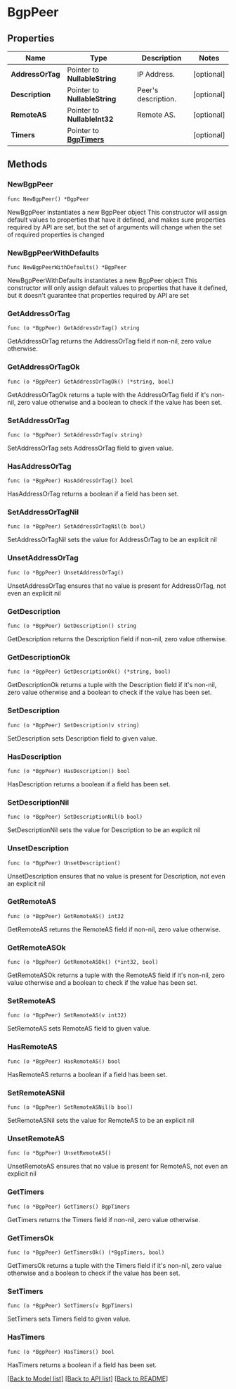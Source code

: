 # BgpPeer

## Properties

Name | Type | Description | Notes
------------ | ------------- | ------------- | -------------
**AddressOrTag** | Pointer to **NullableString** | IP Address. | [optional] 
**Description** | Pointer to **NullableString** | Peer&#39;s description. | [optional] 
**RemoteAS** | Pointer to **NullableInt32** | Remote AS. | [optional] 
**Timers** | Pointer to [**BgpTimers**](BgpTimers.md) |  | [optional] 

## Methods

### NewBgpPeer

`func NewBgpPeer() *BgpPeer`

NewBgpPeer instantiates a new BgpPeer object
This constructor will assign default values to properties that have it defined,
and makes sure properties required by API are set, but the set of arguments
will change when the set of required properties is changed

### NewBgpPeerWithDefaults

`func NewBgpPeerWithDefaults() *BgpPeer`

NewBgpPeerWithDefaults instantiates a new BgpPeer object
This constructor will only assign default values to properties that have it defined,
but it doesn't guarantee that properties required by API are set

### GetAddressOrTag

`func (o *BgpPeer) GetAddressOrTag() string`

GetAddressOrTag returns the AddressOrTag field if non-nil, zero value otherwise.

### GetAddressOrTagOk

`func (o *BgpPeer) GetAddressOrTagOk() (*string, bool)`

GetAddressOrTagOk returns a tuple with the AddressOrTag field if it's non-nil, zero value otherwise
and a boolean to check if the value has been set.

### SetAddressOrTag

`func (o *BgpPeer) SetAddressOrTag(v string)`

SetAddressOrTag sets AddressOrTag field to given value.

### HasAddressOrTag

`func (o *BgpPeer) HasAddressOrTag() bool`

HasAddressOrTag returns a boolean if a field has been set.

### SetAddressOrTagNil

`func (o *BgpPeer) SetAddressOrTagNil(b bool)`

 SetAddressOrTagNil sets the value for AddressOrTag to be an explicit nil

### UnsetAddressOrTag
`func (o *BgpPeer) UnsetAddressOrTag()`

UnsetAddressOrTag ensures that no value is present for AddressOrTag, not even an explicit nil
### GetDescription

`func (o *BgpPeer) GetDescription() string`

GetDescription returns the Description field if non-nil, zero value otherwise.

### GetDescriptionOk

`func (o *BgpPeer) GetDescriptionOk() (*string, bool)`

GetDescriptionOk returns a tuple with the Description field if it's non-nil, zero value otherwise
and a boolean to check if the value has been set.

### SetDescription

`func (o *BgpPeer) SetDescription(v string)`

SetDescription sets Description field to given value.

### HasDescription

`func (o *BgpPeer) HasDescription() bool`

HasDescription returns a boolean if a field has been set.

### SetDescriptionNil

`func (o *BgpPeer) SetDescriptionNil(b bool)`

 SetDescriptionNil sets the value for Description to be an explicit nil

### UnsetDescription
`func (o *BgpPeer) UnsetDescription()`

UnsetDescription ensures that no value is present for Description, not even an explicit nil
### GetRemoteAS

`func (o *BgpPeer) GetRemoteAS() int32`

GetRemoteAS returns the RemoteAS field if non-nil, zero value otherwise.

### GetRemoteASOk

`func (o *BgpPeer) GetRemoteASOk() (*int32, bool)`

GetRemoteASOk returns a tuple with the RemoteAS field if it's non-nil, zero value otherwise
and a boolean to check if the value has been set.

### SetRemoteAS

`func (o *BgpPeer) SetRemoteAS(v int32)`

SetRemoteAS sets RemoteAS field to given value.

### HasRemoteAS

`func (o *BgpPeer) HasRemoteAS() bool`

HasRemoteAS returns a boolean if a field has been set.

### SetRemoteASNil

`func (o *BgpPeer) SetRemoteASNil(b bool)`

 SetRemoteASNil sets the value for RemoteAS to be an explicit nil

### UnsetRemoteAS
`func (o *BgpPeer) UnsetRemoteAS()`

UnsetRemoteAS ensures that no value is present for RemoteAS, not even an explicit nil
### GetTimers

`func (o *BgpPeer) GetTimers() BgpTimers`

GetTimers returns the Timers field if non-nil, zero value otherwise.

### GetTimersOk

`func (o *BgpPeer) GetTimersOk() (*BgpTimers, bool)`

GetTimersOk returns a tuple with the Timers field if it's non-nil, zero value otherwise
and a boolean to check if the value has been set.

### SetTimers

`func (o *BgpPeer) SetTimers(v BgpTimers)`

SetTimers sets Timers field to given value.

### HasTimers

`func (o *BgpPeer) HasTimers() bool`

HasTimers returns a boolean if a field has been set.


[[Back to Model list]](../README.md#documentation-for-models) [[Back to API list]](../README.md#documentation-for-api-endpoints) [[Back to README]](../README.md)



